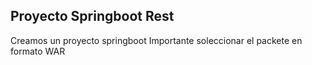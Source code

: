 Proyecto Springboot Rest
-
Creamos un proyecto springboot
Importante soleccionar el packete en formato WAR
